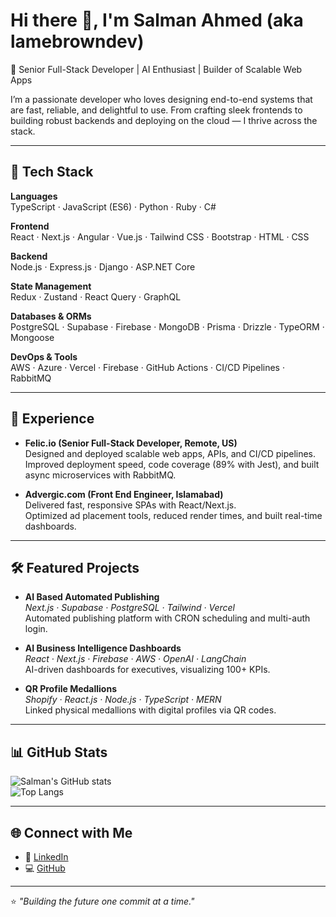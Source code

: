 # Hi there 👋, I'm Salman Ahmed (aka **lamebrowndev**)

🚀 Senior Full-Stack Developer | AI Enthusiast | Builder of Scalable Web Apps  

I’m a passionate developer who loves designing end-to-end systems that are fast, reliable, and delightful to use. From crafting sleek frontends to building robust backends and deploying on the cloud — I thrive across the stack.

---

## 🔧 Tech Stack

**Languages**  
TypeScript · JavaScript (ES6) · Python · Ruby · C#

**Frontend**  
React · Next.js · Angular · Vue.js · Tailwind CSS · Bootstrap · HTML · CSS

**Backend**  
Node.js · Express.js · Django · ASP.NET Core

**State Management**  
Redux · Zustand · React Query · GraphQL

**Databases & ORMs**  
PostgreSQL · Supabase · Firebase · MongoDB · Prisma · Drizzle · TypeORM · Mongoose

**DevOps & Tools**  
AWS · Azure · Vercel · Firebase · GitHub Actions · CI/CD Pipelines · RabbitMQ

---

## 💼 Experience

- **Felic.io (Senior Full-Stack Developer, Remote, US)**  
  Designed and deployed scalable web apps, APIs, and CI/CD pipelines.  
  Improved deployment speed, code coverage (89% with Jest), and built async microservices with RabbitMQ.

- **Advergic.com (Front End Engineer, Islamabad)**  
  Delivered fast, responsive SPAs with React/Next.js.  
  Optimized ad placement tools, reduced render times, and built real-time dashboards.

---

## 🛠 Featured Projects

- **AI Based Automated Publishing**  
  *Next.js · Supabase · PostgreSQL · Tailwind · Vercel*  
  Automated publishing platform with CRON scheduling and multi-auth login.  

- **AI Business Intelligence Dashboards**  
  *React · Next.js · Firebase · AWS · OpenAI · LangChain*  
  AI-driven dashboards for executives, visualizing 100+ KPIs.  

- **QR Profile Medallions**  
  *Shopify · React.js · Node.js · TypeScript · MERN*  
  Linked physical medallions with digital profiles via QR codes.  

---

## 📊 GitHub Stats

![Salman's GitHub stats](https://github-readme-stats.vercel.app/api?username=lamebrowndev&show_icons=true&theme=tokyonight)  
![Top Langs](https://github-readme-stats.vercel.app/api/top-langs/?username=lamebrowndev&layout=compact&theme=tokyonight)

---

## 🌐 Connect with Me

- 💼 [LinkedIn](https://www.linkedin.com/in/your-link-here)  
- 💻 [GitHub](https://github.com/lamebrowndev)

---

⭐️ *"Building the future one commit at a time."*  
